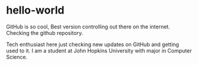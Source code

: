 # hello-world
GitHub is so cool, Best version controlling out there on the internet.
Checking the github repository.

Tech enthusiast here just checking new updates on GitHub and getting used to it. I am a student at John Hopkins University with major in Computer Science.

